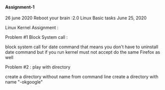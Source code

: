 #### Assignment-1

26 june 2020
Reboot your brain :2.0 Linux Basic tasks
June 25, 2020

Linux Kernel Assignment : 

Problem #1     Block System call : 

block system call for date command 
that means you don't have to uninstall date command but if you run kernel must not accept 
do the same Firefox as well

Problem #2 :  play with directory 

  create a directory without name from command line
  create a directory with name "-okgoogle"
